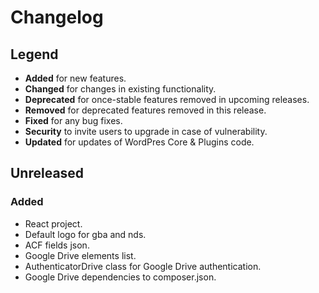 # Changelog

## Legend

-   **Added** for new features.
-   **Changed** for changes in existing functionality.
-   **Deprecated** for once-stable features removed in upcoming releases.
-   **Removed** for deprecated features removed in this release.
-   **Fixed** for any bug fixes.
-   **Security** to invite users to upgrade in case of vulnerability.
-   **Updated** for updates of WordPres Core & Plugins code.


## Unreleased

### Added

-   React project.
-   Default logo for gba and nds.
-   ACF fields json.
-   Google Drive elements list.
-   AuthenticatorDrive class for Google Drive authentication.
-   Google Drive dependencies to composer.json.
